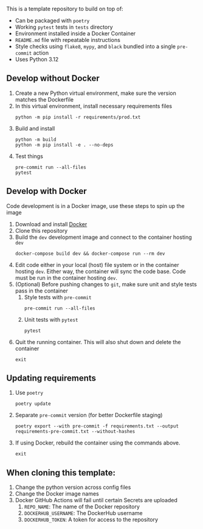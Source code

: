 This is a template repository to build on top of:
- Can be packaged with `poetry`
- Working `pytest` tests in `tests` directory
- Environment installed inside a Docker Container
- `README.md` file with repeatable instructions
- Style checks using `flake8`, `mypy`, and `black` bundled into a single `pre-commit` action
- Uses Python 3.12

## Develop without Docker
1. Create a new Python virtual environment, make sure the version matches the Dockerfile
2. In this virtual environment, install necessary requirements files
    ```
    python -m pip install -r requirements/prod.txt
    ```
3. Build and install
    ```
    python -m build
    python -m pip install -e . --no-deps
    ```
4. Test things
    ```
    pre-commit run --all-files
    pytest
    ```

## Develop with Docker
Code development is in a Docker image, use these steps to spin up the image
1. Download and install [Docker](https://docs.docker.com/engine/install/)
2. Clone this repository
3. Build the `dev` development image and connect to the container hosting `dev`
    ```
    docker-compose build dev && docker-compose run --rm dev
    ```
4. Edit code either in your local (host) file system or in the container hosting `dev`. Either way, the container will sync the code base. Code must be run in the container hosting `dev`.
5. (Optional) Before pushing changes to `git`, make sure unit and style tests pass in the container
    1. Style tests with `pre-commit`
        ```
        pre-commit run --all-files
        ```
    2. Unit tests with `pytest`
        ```
        pytest
        ```
6. Quit the running container. This will also shut down and delete the container
    ```
    exit
    ```

## Updating requirements
1. Use `poetry`
    ```
    poetry update

    ```
1. Separate `pre-commit` version (for better Dockerfile staging)
    ```
    poetry export --with pre-commit -f requirements.txt --output requirements-pre-commit.txt --without-hashes
    ```
2. If using Docker, rebuild the container using the commands above.
    ```
    exit
    ```

## When cloning this template:
1. Change the python version across config files
2. Change the Docker image names
3. Docker GitHub Actions will fail until certain Secrets are uploaded
    1. `REPO_NAME`: The name of the Docker repository
    2. `DOCKERHUB_USERNAME`: The DockerHub username
    3. `DOCKERHUB_TOKEN`: A token for access to the repository
